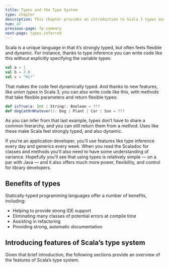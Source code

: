 ```yaml
---
title: Types and the Type System
type: chapter
description: This chapter provides an introduction to Scala 3 types and the type system.
num: 47
previous-page: fp-summary
next-page: types-inferred
---
```



Scala is a unique language in that it’s strongly typed, but often feels flexible and dynamic. For instance, thanks to type inference you can write code like this without explicitly specifying the variable types:

```scala
val a = 1
val b = 2.0
val c = "Hi!"
```

That makes the code feel dynamically typed. And thanks to new features, like *union types* in Scala 3, you can also write code like this, with methods that take flexible parameters and return flexible types:

```scala
def isTrue(a: Int | String): Boolean = ???
def dogCatOrWhatever(): Dog | Plant | Car | Sun = ???
```

As you can infer from that last example, types don’t have to share a common hierarchy, and you can still return them from a method. Uses like these make Scala feel strongly typed, and also dynamic.

If you’re an application developer, you’ll use features like type inference every day and generics every week. When you read the Scaladoc for classes and methods you’ll also need to have some understanding of variance. Hopefully you’ll see that using types is relatively simple — on a par with Java — and it also offers much more power, flexibility, and control for library developers.


## Benefits of types

Statically-typed programming languages offer a number of benefits, including:

- Helping to provide strong IDE support
- Eliminating many classes of potential errors at compile time
- Assisting in refactoring
- Providing strong, automatic documentation


## Introducing features of Scala’s type system

Given that brief introduction, the following sections provide an overview of the features of Scala’s type system. 



